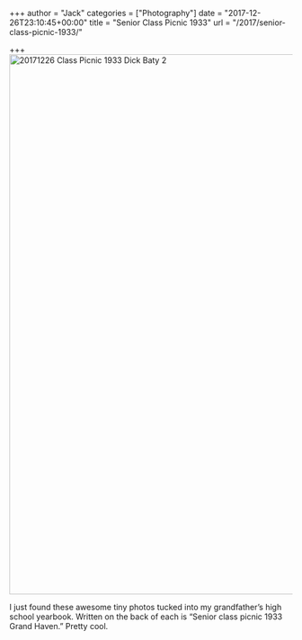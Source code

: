 +++
author = "Jack"
categories = ["Photography"]
date = "2017-12-26T23:10:45+00:00"
title = "Senior Class Picnic 1933"
url = "/2017/senior-class-picnic-1933/"

+++
<img src="/img/2017/12/20171226_Class-Picnic-1933-Dick-Baty-2.jpg" alt="20171226 Class Picnic 1933 Dick Baty 2" title="20171226_Class Picnic 1933 Dick Baty-2.jpg" border="0" width="1200" height="960" />

I just found these awesome tiny photos tucked into my grandfather&#8217;s high school yearbook. Written on the back of each is &#8220;Senior class picnic 1933 Grand Haven.&#8221; Pretty cool.